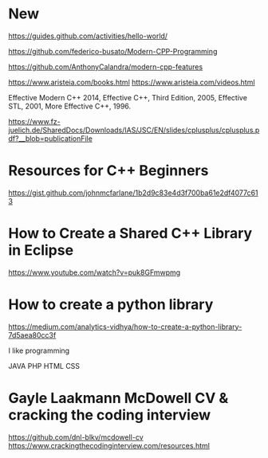 # New
https://guides.github.com/activities/hello-world/

https://github.com/federico-busato/Modern-CPP-Programming

https://github.com/AnthonyCalandra/modern-cpp-features

https://www.aristeia.com/books.html    https://www.aristeia.com/videos.html

Effective Modern C++ 2014,  Effective C++, Third Edition, 2005, Effective STL, 2001, More Effective C++, 1996.

https://www.fz-juelich.de/SharedDocs/Downloads/IAS/JSC/EN/slides/cplusplus/cplusplus.pdf?__blob=publicationFile

# Resources for C++ Beginners

https://gist.github.com/johnmcfarlane/1b2d9c83e4d3f700ba61e2df4077c613   

# How to Create a Shared C++ Library in Eclipse

https://www.youtube.com/watch?v=puk8GFmwpmg

# How to create a python library

https://medium.com/analytics-vidhya/how-to-create-a-python-library-7d5aea80cc3f


I like programming

JAVA PHP HTML CSS 

# Gayle Laakmann McDowell CV  & cracking the coding interview
https://github.com/dnl-blkv/mcdowell-cv
https://www.crackingthecodinginterview.com/resources.html
